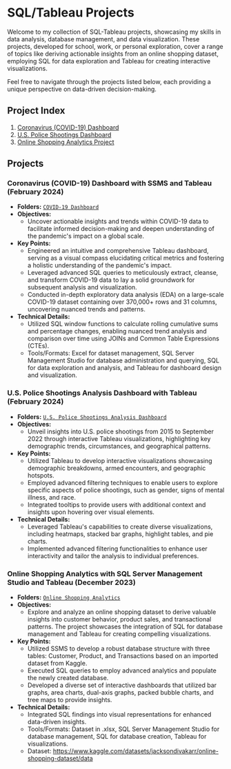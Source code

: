 # SQL/Tableau Projects

Welcome to my collection of SQL-Tableau projects, showcasing my skills in data analysis, database management, and data visualization. These projects, developed for school, work, or personal exploration, cover a range of topics like deriving actionable insights from an online shopping dataset, employing SQL for data exploration and Tableau for creating interactive visualizations.

Feel free to navigate through the projects listed below, each providing a unique perspective on data-driven decision-making.

## Project Index
1. [Coronavirus (COVID-19) Dashboard](#coronavirus-covid-19-dashboard-with-ssms-and-tableau-february-2024)
2. [U.S. Police Shootings Dashboard](#us-police-shootings-analysis-dashboard-with-tableau-february-2024)
3. [Online Shopping Analytics Project](#online-shopping-analytics-with-sql-server-management-studio-and-tableau-december-2023)


## Projects

### Coronavirus (COVID-19) Dashboard with SSMS and Tableau (February 2024)
- **Folders:** [`COVID-19 Dashboard`](https://github.com/jordanho1006/sql-tableau-projects/tree/main/COVID-19%20Dashboard)
- **Objectives:**
  - Uncover actionable insights and trends within COVID-19 data to facilitate informed decision-making and deepen understanding of the pandemic's impact on a global scale.
- **Key Points:**
  - Engineered an intuitive and comprehensive Tableau dashboard, serving as a visual compass elucidating critical metrics and fostering a holistic understanding of the pandemic's impact.
  - Leveraged advanced SQL queries to meticulously extract, cleanse, and transform COVID-19 data to lay a solid groundwork for subsequent analysis and visualization.
  - Conducted in-depth exploratory data analysis (EDA) on a large-scale COVID-19 dataset containing over 370,000+ rows and 31 columns, uncovering nuanced trends and patterns.
- **Technical Details:**
  - Utilized SQL window functions to calculate rolling cumulative sums and percentage changes, enabling nuanced trend analysis and comparison over time using JOINs and Common Table Expressions (CTEs).
  - Tools/Formats: Excel for dataset management, SQL Server Management Studio for database administration and querying, SQL for data exploration and analysis, and Tableau for dashboard design and visualization.

### U.S. Police Shootings Analysis Dashboard with Tableau (February 2024)
- **Folders:** [`U.S. Police Shootings Analysis Dashboard`](https://github.com/jordanho1006/sql-tableau-projects/tree/main/U.S.%20Police%20Shootings%20Dashboard)
- **Objectives:**
  - Unveil insights into U.S. police shootings from 2015 to September 2022 through interactive Tableau visualizations, highlighting key demographic trends, circumstances, and geographical patterns.
- **Key Points:**
  - Utilized Tableau to develop interactive visualizations showcasing demographic breakdowns, armed encounters, and geographic hotspots.
  - Employed advanced filtering techniques to enable users to explore specific aspects of police shootings, such as gender, signs of mental illness, and race.
  - Integrated tooltips to provide users with additional context and insights upon hovering over visual elements.
- **Technical Details:**
  - Leveraged Tableau's capabilities to create diverse visualizations, including heatmaps, stacked bar graphs, highlight tables, and pie charts.
  - Implemented advanced filtering functionalities to enhance user interactivity and tailor the analysis to individual preferences.

### Online Shopping Analytics with SQL Server Management Studio and Tableau (December 2023)
- **Folders:** [`Online Shopping Analytics`](https://github.com/jordanho1006/sql-tableau-projects/tree/main/Online%20Shopping%20Analytics%20Project)
- **Objectives:**
  - Explore and analyze an online shopping dataset to derive valuable insights into customer behavior, product sales, and transactional patterns. The project showcases the integration of SQL for database management and Tableau for creating compelling visualizations.
- **Key Points:**
  - Utilized SSMS to develop a robust database structure with three tables: Customer, Product, and Transactions based on an imported dataset from Kaggle. 
  - Executed SQL queries to employ advanced analytics and populate the newly created database.
  - Developed a diverse set of interactive dashboards that utilized bar graphs, area charts, dual-axis graphs, packed bubble charts, and tree maps to provide insights.
- **Technical Details:**
  - Integrated SQL findings into visual representations for enhanced data-driven insights.
  - Tools/Formats: Dataset in .xlsx, SQL Server Management Studio for database management, SQL for database creation, Tableau for visualizations.
  - Dataset: https://www.kaggle.com/datasets/jacksondivakarr/online-shopping-dataset/data
